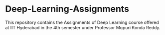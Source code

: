 # Deep-Learning-Assignments
This repository contains the Assignments of Deep Learning course offered at IIT Hyderabad in the 4th semester under Professor Mopuri Konda Reddy.
